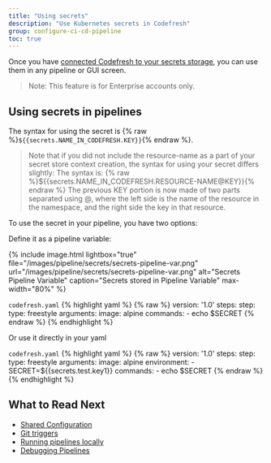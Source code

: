 ```yaml
---
title: "Using secrets"
description: "Use Kubernetes secrets in Codefresh"
group: configure-ci-cd-pipeline
toc: true
---
```


Once you have [connected Codefresh to your secrets storage]({{site.baseurl}}/docs/integrations/secret-storage/), you can use them in any pipeline or GUI screen.

> Note: This feature is for Enterprise accounts only.

## Using secrets in pipelines

The syntax for using the secret is {% raw %}`${{secrets.NAME_IN_CODEFRESH.KEY}}`{% endraw %}.

> Note that if you did not include the resource-name as a part of your secret store context creation, the syntax for using your secret differs slightly:
The syntax is: {% raw %}${{secrets.NAME_IN_CODEFRESH.RESOURCE-NAME@KEY}}{% endraw %} The previous KEY portion is now made of two parts separated using @, where the left side is the name of the resource in the namespace, and the right side the key in that resource.

To use the secret in your pipeline, you have two options:

Define it as a pipeline variable:

{% include 
image.html 
lightbox="true" 
file="/images/pipeline/secrets/secrets-pipeline-var.png" 
url="/images/pipeline/secrets/secrets-pipeline-var.png"
alt="Secrets Pipeline Variable" 
caption="Secrets stored in Pipeline Variable" 
max-width="80%" 
%}

`codefresh.yaml`
{% highlight yaml %}
{% raw %}
version: '1.0'
steps:
  step:
    type: freestyle
    arguments:
      image: alpine
      commands:
        - echo $SECRET
{% endraw %}
{% endhighlight %}

Or use it directly in your yaml

`codefresh.yaml`
{% highlight yaml %}
{% raw %}
version: '1.0'
steps:
  step:
    type: freestyle
    arguments:
      image: alpine
      environment:
        - SECRET=${{secrets.test.key1}}
      commands:
        - echo $SECRET
{% endraw %}
{% endhighlight %}


## What to Read Next

* [Shared Configuration]({{site.baseurl}}/docs/configure-ci-cd-pipeline/shared-configuration/)
* [Git triggers]({{site.baseurl}}/docs/configure-ci-cd-pipeline/triggers/git-triggers/)
* [Running pipelines locally]({{site.baseurl}}/docs/configure-ci-cd-pipeline/running-pipelines-locally/)
* [Debugging Pipelines]({{site.baseurl}}/docs//yaml-examples/examples/trigger-a-k8s-deployment-from-docker-registry/)

